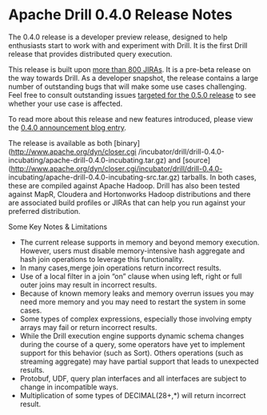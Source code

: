 # Apache Drill 0.4.0 Release Notes
The 0.4.0 release is a developer preview release, designed to help enthusiasts
start to work with and experiment with Drill. It is the first Drill release
that provides distributed query execution.

This release is built upon [more than 800
JIRAs](https://issues.apache.org/jira/browse/DRILL/fixforversion/12324963/).
It is a pre-beta release on the way towards Drill. As a developer snapshot,
the release contains a large number of outstanding bugs that will make some
use cases challenging. Feel free to consult outstanding issues [targeted for
the 0.5.0
release](https://issues.apache.org/jira/browse/DRILL/fixforversion/12324880/)
to see whether your use case is affected.

To read more about this release and new features introduced, please view the
[0.4.0 announcement blog
entry](https://blogs.apache.org/drill/entry/announcing_apache_drill_0_4).

The release is available as both [binary](http://www.apache.org/dyn/closer.cgi
/incubator/drill/drill-0.4.0-incubating/apache-drill-0.4.0-incubating.tar.gz)
and [source](http://www.apache.org/dyn/closer.cgi/incubator/drill/drill-0.4.0-
incubating/apache-drill-0.4.0-incubating-src.tar.gz) tarballs. In both cases,
these are compiled against Apache Hadoop. Drill has also been tested against
MapR, Cloudera and Hortonworks Hadoop distributions and there are associated
build profiles or JIRAs that can help you run against your preferred
distribution.

Some Key Notes & Limitations

  * The current release supports in memory and beyond memory execution. However, users must disable memory-intensive hash aggregate and hash join operations to leverage this functionality.
  * In many cases,merge join operations return incorrect results.
  * Use of a local filter in a join “on” clause when using left, right or full outer joins may result in incorrect results.
  * Because of known memory leaks and memory overrun issues you may need more memory and you may need to restart the system in some cases.
  * Some types of complex expressions, especially those involving empty arrays may fail or return incorrect results.
  * While the Drill execution engine supports dynamic schema changes during the course of a query, some operators have yet to implement support for this behavior (such as Sort). Others operations (such as streaming aggregate) may have partial support that leads to unexpected results.
  * Protobuf, UDF, query plan interfaces and all interfaces are subject to change in incompatible ways.
  * Multiplication of some types of DECIMAL(28+,*) will return incorrect result.


